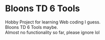 # Bloons TD 6 Tools  
Hobby Project for learning Web coding I guess.  
Bloons TD 6 Tools maybe.  
Almost no functionality so far, please ignore lol  

